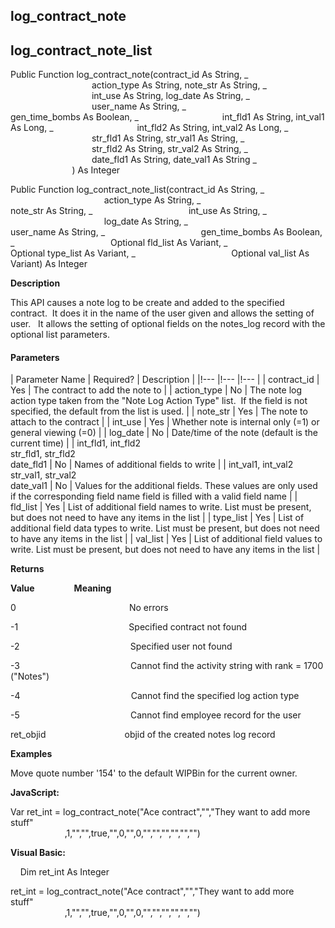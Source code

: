 log_contract_note
-------------------

log_contract_note_list
------------------------

Public Function log_contract_note(contract_id As String, _
                                 action_type As String, note_str As String, _
                                 int_use As String, log_date As String, _
                                 user_name As String, _
                                 gen_time_bombs As Boolean, _
                                 int_fld1 As String, int_val1 As Long, _
                                 int_fld2 As String, int_val2 As Long, _
                                 str_fld1 As String, str_val1 As String, _
                                 str_fld2 As String, str_val2 As String, _
                                 date_fld1 As String, date_val1 As String _
                                 ) As Integer

Public Function log_contract_note_list(contract_id As String, _
                                      action_type As String, _
                                      note_str As String, _
                                      int_use As String, _
                                      log_date As String, _
                                      user_name As String, _
                                      gen_time_bombs As Boolean, _
                                      Optional fld_list As Variant, _
                                      Optional type_list As Variant, _
                                      Optional val_list As Variant) As Integer

**Description**

This API causes a note log to be create and added to the specified contract.  It does it in the name of the user given and allows the setting of user.   It allows the setting of optional fields on the notes_log record with the optional list parameters.

#### Parameters

| Parameter Name | Required? | Description |
|!--- |!--- |!--- |
| contract_id | Yes | The contract to add the note to |
| action_type | No | The note log action type taken from the "Note Log Action Type" list.  If the field is not specified, the default from the list is used. |
| note_str | Yes | The note to attach to the contract |
| int_use | Yes | Whether note is internal only (=1) or general viewing (=0) |
| log_date | No | Date/time of the note (default is the current time) |
| int_fld1, int_fld2<br>str_fld1, str_fld2<br>date_fld1 | No | Names of additional fields to write |
| int_val1, int_val2<br>str_val1, str_val2<br>date_val1 | No | Values for the additional fields. These values are only used if the corresponding field name field is filled with a valid field name |
| fld_list | Yes | List of additional field names to write. List must be present, but does not need to have any items in the list |
| type_list | Yes | List of additional field data types to write. List must be present, but does not need to have any items in the list |
| val_list | Yes | List of additional field values to write. List must be present, but does not need to have any items in the list |

**Returns**

**Value**                **Meaning**

0                                              No errors

-1                                             Specified contract not found

-2                                             Specified user not found

-3                                             Cannot find the activity string with rank = 1700 ("Notes")

-4                                             Cannot find the specified log action type

-5                                             Cannot find employee record for the user

ret_objid                                objid of the created notes log record

**Examples**

 Move quote number '154' to the default WIPBin for the current owner.

**JavaScript:**

Var ret_int = log_contract_note("Ace contract","","They want to add more stuff"     
                      ,1,"","",true,"",0,"",0,"","","","","","")  
  

**Visual Basic:**

    Dim ret_int As Integer

ret_int = log_contract_note("Ace contract","","They want to add more stuff"     
                      ,1,"","",true,"",0,"",0,"","","","","","")